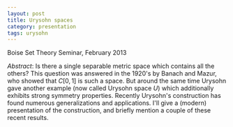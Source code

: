 ```yaml
---
layout: post
title: Urysohn spaces
category: presentation
tags: urysohn
---
```


Boise Set Theory Seminar, February 2013<!--more-->

*Abstract*: Is there a single separable metric space which contains all the others?  This question was answered in the 1920's by Banach and Mazur, who showed that $C[0,1]$ is such a space.  But around the same time Urysohn gave another example (now called Urysohn space $U$) which additionally exhibits strong	symmetry properties.  Recently Urysohn's construction has found numerous generalizations and applications.  I'll give a (modern) presentation of the construction, and briefly mention a couple of these recent results.
